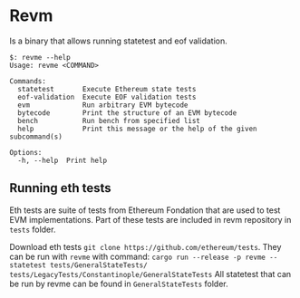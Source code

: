 # Revm

Is a binary that allows running statetest and eof validation.

```bash, ignore
$: revme --help
Usage: revme <COMMAND>

Commands:
  statetest       Execute Ethereum state tests
  eof-validation  Execute EOF validation tests
  evm             Run arbitrary EVM bytecode
  bytecode        Print the structure of an EVM bytecode
  bench           Run bench from specified list
  help            Print this message or the help of the given subcommand(s)

Options:
  -h, --help  Print help
```

## Running eth tests

Eth tests are suite of tests from Ethereum Fondation that are used to test EVM implementations.
Part of these tests are included in revm repository in `tests` folder.

Download eth tests `git clone https://github.com/ethereum/tests`. They can be run with `revme` with command:
`cargo run --release -p revme -- statetest tests/GeneralStateTests/ tests/LegacyTests/Constantinople/GeneralStateTests`
All statetest that can be run by revme can be found in `GeneralStateTests` folder.
